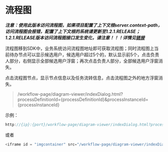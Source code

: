 # 流程图
***注意：使用此版本访问流程图，如果项目配置了上下文根server.context-path， 访问流程图会报错，配置了上下文根的系统请更新至1.2.1.RELEASE；
1.2.1.RELEASE版本访问流程图接口发生变化，请注意！！！详情见<a href="https://chamc-devplatform.gitbook.io/chamc-boot-starter-reference/chamc-boot-starter-bpm/1.2.1.release/4.3information-diagram-1.2.1.release">链接</a>***

流程图移到SDK中，业务系统访问流程图地址即可获取流程图；同时流程图上当前待办节点可以显示候选用户，候选用户超过5个的，默认显示前5个，点击负责人部分，右侧显示全部候选用户浮窗；再次点击负责人部分，全部候选用户浮窗消失。

点击流程图节点，显示节点信息以及任务流转信息，点击流程图之外的地方浮窗消失。

>/workflow-page/diagram-viewer/indexDialog.html?processDefinitionId={processDefinitionId}&processInstanceId={processInstanceId}

示例：

```java
http://{ip}:{port}/workflow-page/diagram-viewer/indexDialog.html?processDefinitionId=processDefinitionId=zbwsdazl_process:16:212733&processInstanceId=337485
```
或者 
```java
<iframe id = "imgcontainer" src="/workflow-page/diagram-viewer/indexDialog.html?processDefinitionId=processDefinitionId=zbwsdazl_process:16:212733&processInstanceId=337485"></iframe>"
```


